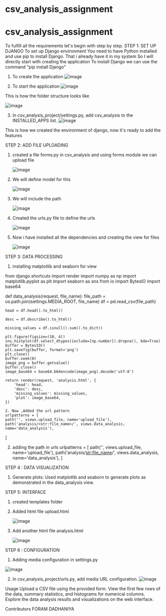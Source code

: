 # csv_analysis_assignment
# csv_analysis_assignment

To fulfill all the requirements let's begin with step by step.
STEP 1: SET UP DJANGO 
To set up Django environment You need to have Python installed and use pip to install Django. That i already have it in my system So I will directly start with creating the application 
To install Django we can use the command "pip install Django" 
1. To create the application
![image](https://github.com/Foramsp/csv_analysis_assignment/assets/87531019/9e520912-63ff-4d0b-884f-2d162f50d4e6)

2. To start the application
   ![image](https://github.com/Foramsp/csv_analysis_assignment/assets/87531019/f9e148c0-e01f-4967-96a3-47809069899a)

This is how the folder structure looks like

   ![image](https://github.com/Foramsp/csv_analysis_assignment/assets/87531019/fe71e6ec-6176-41df-b03b-eac644679171)

3. In csv_analysis_project/settings.py, add csv_analysis to the INSTALLED_APPS list.
  ![image](https://github.com/Foramsp/csv_analysis_assignment/assets/87531019/4e01c81d-847c-4599-9667-a05b11f50302)

This is how we created the environment of django, now it's ready to add the features 

STEP 2: ADD FILE UPLOADING 

1. created a file forms.py in csv_analysis and using forms module we can upload file

   ![image](https://github.com/Foramsp/csv_analysis_assignment/assets/87531019/f740d771-acd0-4c6f-8241-e1d114b3b076)

2. We will define model for this

   ![image](https://github.com/Foramsp/csv_analysis_assignment/assets/87531019/bfb853de-709d-41b9-93ff-4366356fd2c1)

3. We will include the path

   ![image](https://github.com/Foramsp/csv_analysis_assignment/assets/87531019/e43f88a2-2910-4864-acc0-12daa7229a8b)

4. Created the urls.py file to define the urls

   ![image](https://github.com/Foramsp/csv_analysis_assignment/assets/87531019/37b1e2b0-a163-4037-a4d9-b40bb011e825)

5. Now i have installed all the dependencies and creating the view for files

   ![image](https://github.com/Foramsp/csv_analysis_assignment/assets/87531019/abe40387-22c8-4806-827e-6fcfc2eb5dd8)


STEP 3: DATA PROCESSING

1. installing matplotlib and seaborn for view

from django.shortcuts import render
import numpy as np
import matplotlib.pyplot as plt
import seaborn as sns
from io import BytesIO
import base64

def data_analysis(request, file_name):
    file_path = os.path.join(settings.MEDIA_ROOT, file_name)
    df = pd.read_csv(file_path)

    head = df.head().to_html()

    desc = df.describe().to_html()

    missing_values = df.isnull().sum().to_dict()

    plt.figure(figsize=(10, 4))
    sns.histplot(df.select_dtypes(include=[np.number]).dropna(), kde=True)
    buffer = BytesIO()
    plt.savefig(buffer, format='png')
    plt.close()
    buffer.seek(0)
    image_png = buffer.getvalue()
    buffer.close()
    image_base64 = base64.b64encode(image_png).decode('utf-8')

    return render(request, 'analysis.html', {
        'head': head,
        'desc': desc,
        'missing_values': missing_values,
        'plot': image_base64,
    })

    2. Now ,Added the url pattern 
    urlpatterns = [
    path('', views.upload_file, name='upload_file'),
    path('analysis/<str:file_name>/', views.data_analysis, name='data_analysis'),
]

2. adding the path in urls
   urlpatterns = [
    path('', views.upload_file, name='upload_file'),
    path('analysis/<str:file_name>/', views.data_analysis, name='data_analysis'),
]


STEP 4 : DATA VISUALIZATION

1. Generate plots:
Used matplotlib and seaborn to generate plots as demonstrated in the data_analysis view.

STEP 5: INTERFACE

1. created templates folder
2. Added html file upload.html

   ![image](https://github.com/Foramsp/csv_analysis_assignment/assets/87531019/f22a1f53-0419-465d-926a-edcb7a5642ae)

3. Add another html file analysis.html

   ![image](https://github.com/Foramsp/csv_analysis_assignment/assets/87531019/fd521088-aea3-443d-b223-b0cccb4a7b76)


STEP 6 : CONFIGURATION

1. Adding media configuration in settings.py

![image](https://github.com/Foramsp/csv_analysis_assignment/assets/87531019/9956ff2b-682a-45d7-891a-20f2f2f514ce)

2. In csv_analysis_project/urls.py, add media URL configuration.
![image](https://github.com/Foramsp/csv_analysis_assignment/assets/87531019/6618887c-a6e5-4ae4-b243-d0f5e17ef55a)


Usage
Upload a CSV file using the provided form.
View the first few rows of the data, summary statistics, and histograms for numerical columns.
Explore the data analysis results and visualizations on the web interface.

Contributors
FORAM DADHANIYA
